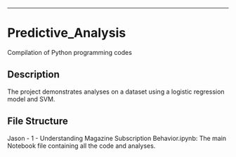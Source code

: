 ---
# Predictive_Analysis
Compilation of Python programming codes

## Description
  The project demonstrates analyses on a dataset using a logistic regression model and SVM. 

## File Structure
  Jason - 1 - Understanding Magazine Subscription Behavior.ipynb: The main Notebook file containing all the code and analyses.

